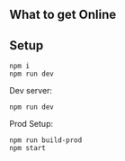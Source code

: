 What to get Online
---

Setup
---

```
npm i
npm run dev
```

Dev server:

```
npm run dev
```

Prod Setup:
```
npm run build-prod
npm start
```
